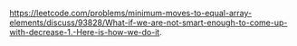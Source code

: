 https://leetcode.com/problems/minimum-moves-to-equal-array-elements/discuss/93828/What-if-we-are-not-smart-enough-to-come-up-with-decrease-1.-Here-is-how-we-do-it.